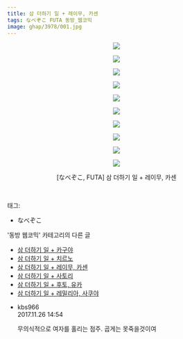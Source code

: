 ```yaml
---
title: 삼 더하기 일 + 레이무, 카센
tags: なべぞこ FUTA 동방_웹코믹
image: ghap/3978/001.jpg
---
```

<div class="article">
<p style="text-align: center; clear: none; float: none;"><img src="{{ site.nasurl }}/ghap/3978/001.jpg"/></p>
<p style="text-align: center; clear: none; float: none;"><img src="{{ site.nasurl }}/ghap/3978/002.jpg"/></p>
<p style="text-align: center; clear: none; float: none;"><img src="{{ site.nasurl }}/ghap/3978/003.jpg"/></p>
<p style="text-align: center; clear: none; float: none;"><img src="{{ site.nasurl }}/ghap/3978/004.jpg"/></p>
<p style="text-align: center; clear: none; float: none;"><img src="{{ site.nasurl }}/ghap/3978/005.jpg"/></p>
<p style="text-align: center; clear: none; float: none;"><img src="{{ site.nasurl }}/ghap/3978/006.jpg"/></p>
<p style="text-align: center; clear: none; float: none;"><img src="{{ site.nasurl }}/ghap/3978/007.jpg"/></p>
<p style="text-align: center; clear: none; float: none;"><img src="{{ site.nasurl }}/ghap/3978/008.jpg"/></p>
<p style="text-align: center; clear: none; float: none;"><img src="{{ site.nasurl }}/ghap/3978/009.jpg"/></p>
<p style="text-align: center; clear: none; float: none;"><img src="{{ site.nasurl }}/ghap/3978/010.jpg"/></p>
<p style="text-align: center; clear: none; float: none;">[なべぞこ, FUTA] 삼 더하기 일 + 레이무, 카센</p>
<p><br/></p>
</div><div class="tagTrail">
<p>태그: </p>
<ul>
<li>なべぞこ</li>
</ul>
</div><div class="another">
<p>'동방 웹코믹' 카테고리의 다른 글</p>
<ul>
<li><a href="/2017-11-26-ghap_3980">삼 더하기 일 + 카구야</a></li>
<li><a href="/2017-11-26-ghap_3979">삼 더하기 일 + 치르노</a></li>
<li><a href="/2017-11-26-ghap_3978">삼 더하기 일 + 레이무, 카센</a></li>
<li><a href="/2017-11-26-ghap_3977">삼 더하기 일 + 사토리</a></li>
<li><a href="/2017-11-26-ghap_3976">삼 더하기 일 + 후토, 유카</a></li>
<li><a href="/2017-11-26-ghap_3975">삼 더하기 일 + 레밀리아, 사쿠야</a></li>
</ul>
</div><div class="cb_module cb_fluid">
<div class="cb_wrt cb_profile">
<div class="comment">
<ul>
<li class="cb_thumb_off" id="comment15137764">
<div class="cb_comment_area">
<div class="cb_info_area">
<div class="cb_section">
<span class="cb_nick_name">kbs966</span>
</div>
<div class="cb_section">
<span class="cb_date">2017.11.26 14:54 </span>
</div>
</div>
<div class="cb_dsc_comment">
<p class="cb_dsc">
											무의식적으로 여자를 홀리는 점주. 곱게는 못죽을것이여
										</p>
</div>
</div></li>
</ul>
</div>
</div><!-- commentList close -->
</div>